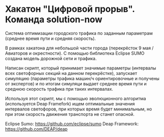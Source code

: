 # Хакатон "Цифровой прорыв". Команда solution-now

Система оптимизации городского трафика по заданным параметрам (среднее время пути и средняя скорость).

В рамках хакатона для небольшой части города (перекрёсток 9 мая / Авиаторов и окрестности). С помощью библиотека Eclipse SUMO создана модель дорожной сети и трафика.

Написан скрипт, который принимает значимые параметры (интервалы всех светофорных секций на данном перекрёстке), запускает симуляцию (параметры трафика машин/ч ориентировочные и получены от экспертов) и по итогам симуляци выдает среднее время пути и среднюю скорость трафика при таких интервалах.

Используя этот скрипт, мы с помощью эволюционного алгоритма (используется Deap Framefork) ищем оптимальные значения интервалов светофоров, при которых время будет минимальным, но при этом скорость движения транспорта не станет опасной.

Eclipse Sumo: https://github.com/eclipse/sumo
Deap Framework: https://github.com/DEAP/deap
